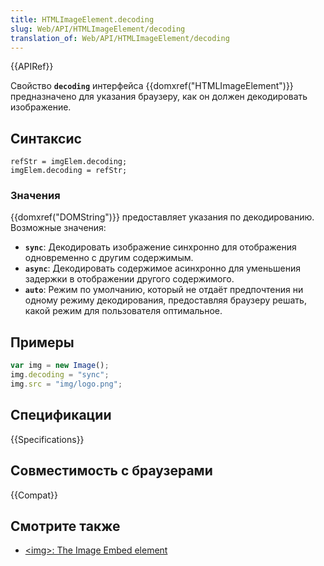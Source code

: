 ```yaml
---
title: HTMLImageElement.decoding
slug: Web/API/HTMLImageElement/decoding
translation_of: Web/API/HTMLImageElement/decoding
---
```


{{APIRef}}

Свойство **`decoding`** интерфейса {{domxref("HTMLImageElement")}} предназначено для указания браузеру, как он должен декодировать изображение.

## Синтаксис

```
refStr = imgElem.decoding;
imgElem.decoding = refStr;
```

### Значения

{{domxref("DOMString")}} предоставляет указания по декодированию. Возможные значения:

- **`sync`**: Декодировать изображение синхронно для отображения одновременно с другим содержимым.
- **`async`**: Декодировать содержимое асинхронно для уменьшения задержки в отображении другого содержимого.
- **`auto`**: Режим по умолчанию, который не отдаёт предпочтения ни одному режиму декодирования, предоставляя браузеру решать, какой режим для пользователя оптимальное.

## Примеры

```js
var img = new Image();
img.decoding = "sync";
img.src = "img/logo.png";
```

## Спецификации

{{Specifications}}

## Совместимость с браузерами

{{Compat}}

## Смотрите также

- [\<img>: The Image Embed element](/ru/docs/Web/HTML/Element/img)
